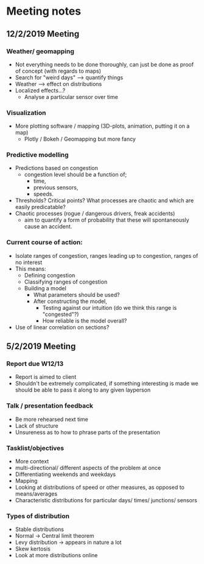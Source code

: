 # Meeting notes

## 12/2/2019 Meeting

### Weather/ geomapping

- Not everything needs to be done thoroughly, can just be done as proof of concept (with regards to maps)
- Search for "weird days" --> quantify things
- Weather --> effect on distributions
- Localized effects...?
  - Analyse a particular sensor over time

### Visualization

- More plotting software / mapping (3D-plots, animation, putting it on a map) 
  - Plotly / Bokeh / Geomapping but more fancy

### Predictive modelling

- Predictions based on congestion
  - congestion level should be a function of;
    - time,
    - previous sensors,
    - speeds.
- Thresholds? Critical points? What processes are chaotic and which are easily predicatable? 
- Chaotic processes (rogue / dangerous drivers, freak accidents) 
  - aim to quantify a form of probability that these will spontaneously cause an accident.

### Current course of action:

- Isolate ranges of congestion, ranges leading up to congestion, ranges of no interest
- This means:
  - Defining congestion
  - Classifying ranges of congestion
  - Building a model
    - What parameters should be used?
    - After constructing the model,
      - Testing against our intuition (do we think this range is "congested"?)
      - How reliable is the model overall?
- Use of linear correlation on sections?

## 5/2/2019 Meeting

### Report due W12/13

- Report is aimed to client
- Shouldn't be extremely complicated, if something interesting is made we should be able to pass it along to any given layperson

### Talk / presentation feedback

- Be more rehearsed next time
- Lack of structure
- Unsureness as to how to phrase parts of the presentation

### Tasklist/objectives

- More context
- multi-directional/ different aspects of the problem at once
- Differentiating weekends and weekdays
- Mapping
- Looking at distributions of speed or other measures, as opposed to means/averages
- Characteristic distributions for particular days/ times/ junctions/ sensors

### Types of distribution

- Stable distributions
- Normal -> Central limit theorem
- Levy distribution -> appears in nature a lot
- Skew kertosis
- Look at more distributions online